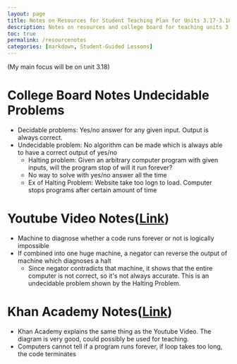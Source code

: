 ```yaml
---
layout: page
title: Notes on Resources for Student Teaching Plan for Units 3.17-3.18
description: Notes on resources and college board for teaching units 3.17-3.18.
toc: true
permalink: /resourcenotes
categories: [markdown, Student-Guided Lessons]
---
```

(My main focus will be on unit 3.18)
# College Board Notes Undecidable Problems
- Decidable problems: Yes/no answer for any given input. Output is always correct.
- Undecidable problem: No algorithm can be made which is always able to have a correct output of yes/no
    - Halting problem: Given an arbitrary computer program with given inputs, will the program stop of will it run forever?
    - No way to solve with yes/no answer all the time
    - Ex of Halting Problem: Website take too logn to load. Computer stops programs after certain amount of time

# Youtube Video Notes([Link](https://www.youtube.com/watch?v=92WHN-pAFCs))
- Machine to diagnose whether a code runs forever or not is logically impossible
- If combined into one huge machine, a negator can reverse the output of machine which diagnoses a halt
    - Since negator contradicts that machine, it shows that the entire computer is not correct, so it's not always accurate. This is an undecidable problem shown by the Halting Problem.

# Khan Academy Notes([Link](https://www.khanacademy.org/computing/ap-computer-science-principles/algorithms-101/solving-hard-problems/a/undecidable-problems))

- Khan Academy explains the same thing as the Youtube Video. The diagram is very good, could possibly be used for teaching.
- Computers cannot tell if a program runs forever, if loop takes too long, the code terminates